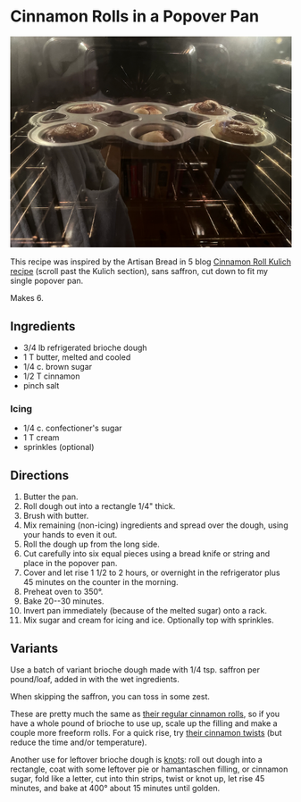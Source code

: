 [photographed]: ../indices/photographed.html

# Cinnamon Rolls in a Popover Pan

![popover rolls in the oven](../images/popoverrolls.png)

This recipe was inspired by the Artisan Bread in 5 blog [Cinnamon Roll Kulich recipe](https://artisanbreadinfive.com/2020/04/07/kulich-for-easter-two-ways-plus-a-book-red-star-yeast-giveaway/) (scroll past the Kulich section), sans saffron, cut down to fit my single popover pan.

Makes 6.

## Ingredients

* 3/4 lb refrigerated brioche dough
* 1 T butter, melted and cooled
* 1/4 c. brown sugar
* 1/2 T cinnamon
* pinch salt

### Icing

* 1/4 c. confectioner's sugar
* 1 T cream
* sprinkles (optional)

## Directions

1. Butter the pan.
2. Roll dough out into a rectangle 1/4" thick.
3. Brush with butter.
4. Mix remaining (non-icing) ingredients and spread over the dough, using your hands to even it out.
5. Roll the dough up from the long side.
6. Cut carefully into six equal pieces using a bread knife or string and place in the popover pan.
7. Cover and let rise 1 1/2 to 2 hours, or overnight in the refrigerator plus 45 minutes on the counter in the morning.
8. Preheat oven to 350°.
9. Bake 20--30 minutes.
10. Invert pan immediately (because of the melted sugar) onto a rack.
11. Mix sugar and cream for icing and ice.  Optionally top with sprinkles.

## Variants

Use a batch of variant brioche dough made with 1/4 tsp. saffron per pound/loaf, added in with the wet ingredients.

When skipping the saffron, you can toss in some zest.

These are pretty much the same as [their regular cinnamon rolls](https://artisanbreadinfive.com/2011/03/28/2897/), so if you have a whole pound of brioche to use up, scale up the filling and make a couple more freeform rolls.  For a quick rise, try [their cinnamon twists](https://artisanbreadinfive.com/2017/02/27/cinnamon-twists/) (but reduce the time and/or temperature).

Another use for leftover brioche dough is [knots](https://www.epicurious.com/recipes/food/views/cardamom-pastry-roll-knots): roll out dough into a rectangle, coat with some leftover pie or hamantaschen filling, or cinnamon sugar, fold like a letter, cut into thin strips, twist or knot up, let rise 45 minutes, and bake at 400° about 15 minutes until golden.
